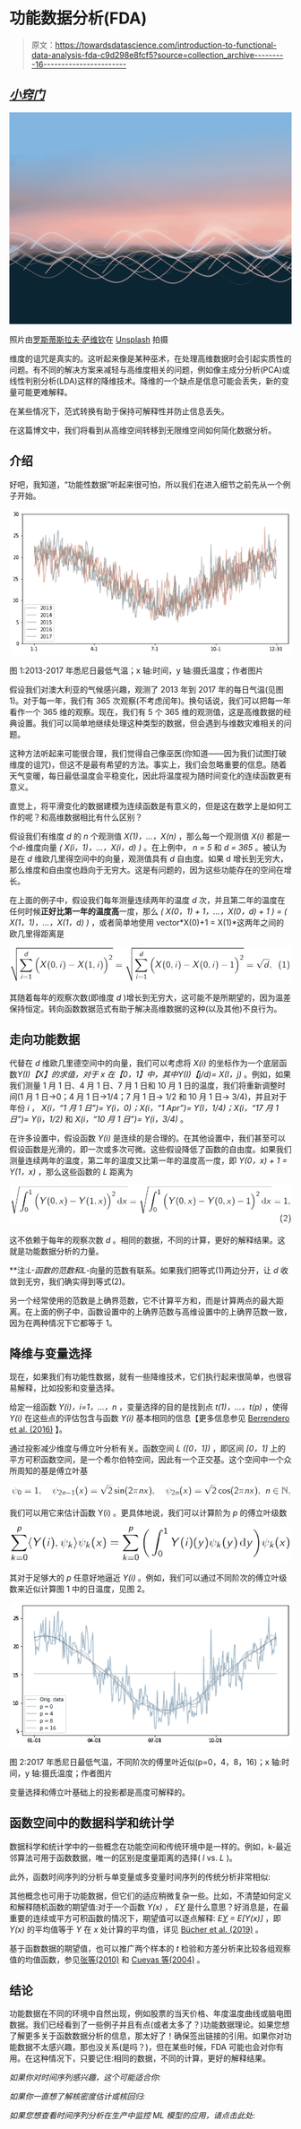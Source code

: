 # 功能数据分析(FDA)

> 原文：<https://towardsdatascience.com/introduction-to-functional-data-analysis-fda-c9d298e8fcf5?source=collection_archive---------16----------------------->

## [*小窍门*](https://towardsdatascience.com/tagged/tips-and-tricks)

![](img/370d6ac24c515f4511e694ec1bb602a6.png)

照片由[罗斯蒂斯拉夫·萨维钦](https://unsplash.com/@ross_savchyn?utm_source=medium&utm_medium=referral)在 [Unsplash](https://unsplash.com?utm_source=medium&utm_medium=referral) 拍摄

维度的诅咒是真实的。这听起来像是某种巫术，在处理高维数据时会引起实质性的问题。有不同的解决方案来减轻与高维度相关的问题，例如像主成分分析(PCA)或线性判别分析(LDA)这样的降维技术。降维的一个缺点是信息可能会丢失，新的变量可能更难解释。

在某些情况下，范式转换有助于保持可解释性并防止信息丢失。

在这篇博文中，我们将看到从高维空间转移到无限维空间如何简化数据分析。

## 介绍

好吧，我知道，“功能性数据”听起来很可怕，所以我们在进入细节之前先从一个例子开始。

![](img/4d198f9d17cf8a69e9867c6e1cf5e327.png)

图 1:2013-2017 年悉尼日最低气温；x 轴:时间，y 轴:摄氏温度；作者图片

假设我们对澳大利亚的气候感兴趣，观测了 2013 年到 2017 年的每日气温(见图 1)。对于每一年，我们有 365 次观察(不考虑闰年)。换句话说，我们可以把每一年看作一个 365 维的观察。现在，我们有 5 个 365 维的观测值，这是高维数据的经典设置。我们可以简单地继续处理这种类型的数据，但会遇到与维数灾难相关的问题。

这种方法听起来可能很合理，我们觉得自己像巫医(你知道——因为我们试图打破维度的诅咒)，但这不是最有希望的方法。事实上，我们会忽略重要的信息。随着天气变暖，每日最低温度会平稳变化，因此将温度视为随时间变化的连续函数更有意义。

直觉上，将平滑变化的数据建模为连续函数是有意义的，但是这在数学上是如何工作的呢？和高维数据相比有什么区别？

假设我们有维度 *d* 的 *n* 个观测值 *X(1)，…，X(n)* ，那么每一个观测值 *X(i)* 都是一个*d*-维度向量 *( X(i，1)，…，X(i，d) )* 。在上例中， *n = 5* 和 *d = 365* 。被认为是在 *d* 维欧几里得空间中的向量，观测值具有 *d* 自由度。如果 d 增长到无穷大，那么维度和自由度也趋向于无穷大。这是有问题的，因为这些功能存在的空间在增长。

在上面的例子中，假设我们每年测量连续两年的温度 *d* 次，并且第二年的温度在任何时候**正好比第一年的温度高**一度，那么 *( X(0，1) + 1，…，X(0，d) + 1 ) = ( X(1，1)，…，X(1，d) )* ，或者简单地使用 vector*X(0)+1 = X(1)*这两年之间的欧几里得距离是

![](img/7d31e73ad193d9bf5bb23dce04cdbc5f.png)

其随着每年的观察次数(即维度 *d* )增长到无穷大，这可能不是所期望的，因为温差保持恒定。转向函数数据范式有助于解决高维数据的这种(以及其他)不良行为。

## 走向功能数据

代替在 *d* 维欧几里德空间中的向量，我们可以考虑将 *X(i)* 的坐标作为一个底层函数*Y(I)【X】*的求值，对于 *x* 在*【0，1】*中，其中*Y(I)【j/d)= X(I，j)* 。例如，如果我们测量 1 月 1 日、4 月 1 日、7 月 1 日和 10 月 1 日的温度，我们将重新调整时间(1 月 1 日→0；4 月 1 日→1/4；7 月 1 日→ 1/2 和 10 月 1 日→ 3/4)，并且对于年份 *i* ， *X(i，“1 月 1 日”)= Y(i，0)；X(i，“1 Apr”)= Y(I，1/4)；X(i，“17 月 1 日”)= Y(i，1/2)* 和 *X(i，“10 月 1 日”)= Y(i，3/4)* 。

在许多设置中，假设函数 *Y(i)* 是连续的是合理的。在其他设置中，我们甚至可以假设函数是光滑的，即一次或多次可微。这些假设降低了函数的自由度。如果我们测量连续两年的温度，第二年的温度又比第一年的温度高一度，即 *Y(0，x) + 1 = Y(1，x)* ，那么这些函数的 *L* 距离为

![](img/f6943790e8ef916ba88e177a26a9a630.png)

这不依赖于每年的观察次数 *d* 。相同的数据，不同的计算，更好的解释结果。这就是功能数据分析的力量。

**注:***L*-函数的范数和*L*-向量的范数有联系。如果我们把等式(1)两边分开，让 *d* 收敛到无穷，我们确实得到等式(2)。

另一个经常使用的范数是上确界范数，它不计算平方和，而是计算两点的最大距离。在上面的例子中，函数设置中的上确界范数与高维设置中的上确界范数一致，因为在两种情况下它都等于 1。

## 降维与变量选择

现在，如果我们有功能性数据，就有一些降维技术，它们执行起来很简单，也很容易解释，比如投影和变量选择。

给定一组函数 *Y(i)，i=1，…，n* ，变量选择的目的是找到点 *t(1)，…，t(p)* ，使得 *Y(i)* 在这些点的评估包含与函数 *Y(i)* 基本相同的信息【更多信息参见 [Berrendero et al. (2016)](https://www.jstor.org/stable/24721291) 】。

通过投影减少维度与傅立叶分析有关。函数空间 *L ([0，1])* ，即区间 *[0，1]* 上的平方可积函数空间，是一个希尔伯特空间，因此有一个正交基。这个空间中一个众所周知的基是傅立叶基

![](img/3b22b300804322f6d66821ef2b2782cc.png)

我们可以用它来估计函数 Y(i) 。更具体地说，我们可以计算阶为 *p* 的傅立叶级数

![](img/de102642b617d84284abdf3fbcab03ac.png)

其对于足够大的 *p* 任意好地逼近 *Y(i)* 。例如，我们可以通过不同阶次的傅立叶级数来近似计算图 1 中的日温度，见图 2。

![](img/923b4e39ed4313d57256abcb0249f8b6.png)

图 2:2017 年悉尼日最低气温，不同阶次的傅里叶近似(p=0，4，8，16)；x 轴:时间，y 轴:摄氏温度；作者图片

变量选择和傅立叶基础上的投影都是高度可解释的。

## 函数空间中的数据科学和统计学

数据科学和统计学中的一些概念在功能空间和传统环境中是一样的。例如，k-最近邻算法可用于函数数据，唯一的区别是度量距离的选择( *l* vs. *L* )。

此外，函数时间序列的分析与单变量或多变量时间序列的传统分析非常相似:

</functional-time-series-83b717cca12>  

其他概念也可用于功能数据，但它们的适应稍微复杂一些。比如，不清楚如何定义和解释随机函数的期望值:对于一个函数 *Y(x)* ， *E[Y](x)* 是什么意思？好消息是，在最重要的连续或平方可积函数的情况下，期望值可以逐点解释: *E[Y](x) = E[Y(x)]* ，即 *Y(x)* 的平均值等于 *Y* 在 *x* 处计算的平均值，详见 [Bücher et al. (2019)](https://link.springer.com/article/10.1007%2Fs10463-019-00721-7) 。

基于函数数据的期望值，也可以推广两个样本的 *t* 检验和方差分析来比较各组观察值的均值函数，参见[张等(2010)](https://www.tandfonline.com/doi/full/10.1080/03610920902755839) 和 [Cuevas 等(2004)](https://www.sciencedirect.com/science/article/pii/S016794730300269X) 。

## 结论

功能数据在不同的环境中自然出现，例如股票的当天价格、年度温度曲线或脑电图数据。我们已经看到了一些例子并且有点(或者太多了？)功能数据理论。如果您想了解更多关于函数数据分析的信息，那太好了！确保签出链接的引用。如果你对功能数据不太感兴趣，那也没关系(是吗？)，但在某些时候，FDA 可能也会对你有用。在这种情况下，只要记住:相同的数据，不同的计算，更好的解释结果。

*如果你对时间序列感兴趣，这个可能适合你:*

</time-series-analysis-part-i-3be41995d9ad>  </time-series-analysis-part-ii-ii-bece7ecc9647>  

*如果你一直想了解核密度估计或核回归:*

</kernel-density-estimation-and-non-parametric-regression-ecebebc75277>  

*如果您想查看时间序列分析在生产中监控 ML 模型的应用，请点击此处:*

</monitoring-ml-models-in-production-768b6a74ee51> 